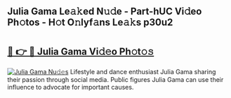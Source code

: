 ## Julia Gama Le𝚊𝚔ed N𝚞𝚍e - Part-hUC Vi𝚍eo Ph𝚘tos - H𝚘t O𝚗lyf𝚊ns Le𝚊𝚔s p30u2

# <h2><a href="http://hf3s8c.feru.top/?c=Julia+Gama">🔗 👉 🔴 Julia Gama Vi𝚍𝚎o Ph𝚘t𝚘𝚜</a></h2>

[![Julia Gama Nu𝚍𝚎s](https://i.imgur.com/0TWrTi3.gif)](http://hf3s8c.feru.top/?c=Julia+Gama)
Lifestyle and dance enthusiast Julia Gama sharing their passion through social media. Public figures Julia Gama can use their influence to advocate for important causes. 

